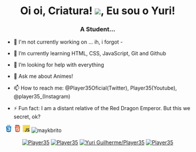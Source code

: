 <h1 align="center">Oi oi, Criatura! <img src="https://raw.githubusercontent.com/kaueMarques/kaueMarques/master/hi.gif" width="30px">, Eu sou o Yuri!</h1>
<h3 align="center">A Student...</h3>


- 🔭 I'm not currently working on ... ih, i forgot -

- 🌱 I’m currently learning HTML, CSS, JavaScript, Git and Github

- 🤔 I’m looking for help with everything

- 💬 Ask me about Animes!

- 📫 How to reach me: @Player35Oficial(Twitter), Player35(Youtube), @player35_(Instagram)

- ⚡ Fun fact: I am a distant relative of the Red Dragon Emperor. But this we secret, ok?

<p align="left">
 
<img src="https://raw.githubusercontent.com/devicons/devicon/master/icons/css3/css3-plain-wordmark.svg" alt="css3"  width="20" height="20"/>
<img src="https://raw.githubusercontent.com/devicons/devicon/master/icons/html5/html5-original-wordmark.svg" alt="html5"  width="20" height="20"/>
<img src="https://raw.githubusercontent.com/devicons/devicon/master/icons/javascript/javascript-original.svg" alt="javascript" width="20" height="20"/>
  
<img src="https://github-readme-stats.vercel.app/api?username=player35oficial&show_icons=true" alt="maykbrito"/> 
</p>

<p align="center">
<a href="https://twitter.com/Player35Oficial" target="blank"><img align="center" src="https://cdn.jsdelivr.net/npm/simple-icons@3.0.1/icons/twitter.svg" alt="Player35" height="20" width="20" /></a>
<a href="https://linkedin.com/in/maykbrito" target="blank"><img align="center" src="https://cdn.jsdelivr.net/npm/simple-icons@3.0.1/icons/linkedin.svg" alt="Player35" height="20" width="20" /></a>
<a href="https://www.facebook.com/profile.php?id=100013013837001" target="blank"><img align="center" src="https://cdn.jsdelivr.net/npm/simple-icons@3.0.1/icons/facebook.svg" alt="Yuri Guilherme/Player35" height="20" width="20" /></a>
<a href="https://instagram.com/player35_" target="blank"><img align="center" src="https://cdn.jsdelivr.net/npm/simple-icons@3.0.1/icons/instagram.svg" alt="Player35" height="20" width="20" /></a>
</p>

